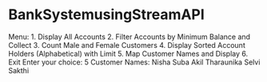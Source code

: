# BankSystemusingStreamAPI
Menu: 1. Display All Accounts 2. Filter Accounts by Minimum Balance and Collect 3. Count Male and Female Customers 4. Display Sorted Account Holders (Alphabetical) with Limit 5. Map Customer Names and Display 6. Exit Enter your choice: 5 Customer Names: Nisha Suba Akil Tharaunika Selvi Sakthi  
